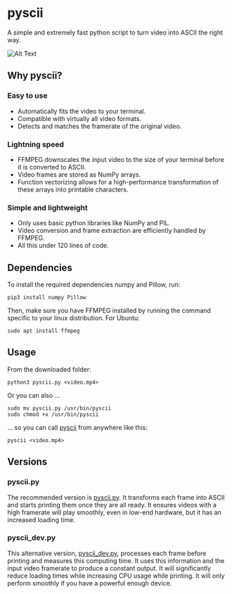 # pyscii
A simple and extremely fast python script to turn video into ASCII the right way.

![Alt Text](https://i.imgur.com/G2uqxQo.png)

## Why pyscii?
### Easy to use
- Automatically fits the video to your terminal.
- Compatible with virtually all video formats.
- Detects and matches the framerate of the original video.

### Lightning speed
- FFMPEG downscales the input video to the size of your terminal before it is converted to ASCII.
- Video frames are stored as NumPy arrays.
- Function vectorizing allows for a high-performance transformation of these arrays into printable characters.

### Simple and lightweight
- Only uses basic python libraries like NumPy and PIL.
- Video conversion and frame extraction are efficiently handled by FFMPEG.
- All this under 120 lines of code.

## Dependencies
To install the required dependencies numpy and Pillow, run:
```
pip3 install numpy Pillow
```
Then, make sure you have FFMPEG installed by running the command specific to your linux distribution. 
For Ubuntu:
```
sudo apt install ffmpeg
```

## Usage
From the downloaded folder:
```
python3 pyscii.py <video.mp4>
```
Or you can also ...
```
sudo mv pyscii.py /usr/bin/pyscii
sudo chmod +x /usr/bin/pyscii
```
... so you can call [pyscii](https://github.com/Julynx/pyscii) from anywhere like this:
```
pyscii <video.mp4>
```

## Versions
### pyscii.py

The recommended version is [pyscii.py](https://raw.githubusercontent.com/Julynx/pyscii/main/pyscii.py).
It transforms each frame into ASCII and starts printing them once they are all ready.
It ensures videos with a high framerate will play smoothly, even in low-end hardware, but it has an increased loading time.

### pyscii_dev.py

This alternative version, [pyscii_dev.py](https://raw.githubusercontent.com/Julynx/pyscii/main/pyscii_dev.py), processes each frame before printing and measures this computing time. It uses this information and the input video framerate to produce a constant output. It will significantly reduce loading times while increasing CPU usage while printing. It will only perform smoothly if you have a powerful enough device.
